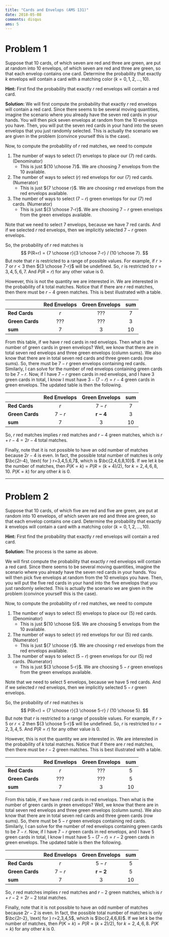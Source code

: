 ```yaml
---
title: "Cards and Envelops (AMS 131)"
date: 2018-05-08
comments: disqus
ams: 5
---
```


# Problem 1
Suppose that 10 cards, of which seven are red and three are green, are put at random
into 10 envelops, of which seven are red and three are green, so that each envelop contains
one card. Determine the probability that exactly $k$ envelops will contain a card with a matching
color ($k=0,1,2,...,10$).

**Hint:** First find the probability that exactly $r$ red envelops will contain a red card.

**Solution:** We will first compute the probability that exactly $r$ red envelops will
contain a red card. Since there seems to be several moving quantities, imagine the scenario 
where you already have the seven red cards in your hands. You will then pick seven envelops
at random from the 10 envelops you have. Then, you will put the seven red cards in your hand
into the seven envelops that you just randomly selected. This is actually the scenario we
are given in the problem (convince yourself this is the case).

Now, to compute the probability of $r$ red matches, we need to compute 

1. The number of ways to select (7) envelops to place our (7) red cards. (Denominator)
    - This is just ${10 \choose 7}$. We are choosing 7 envelops from the 10 available.
2. The number of ways to select ($r$) red envelops for our (7) red cards. (Numerator)
    - This is just ${7 \choose r}$. We are choosing $r$ red envelops from the red envelops available.
3. The number of ways to select ($7-r$) green envelops for our (7) red cards. (Numerator)
    - This is just ${3 \choose 7-r}$. We are choosing $7-r$ green envelops from the green envelops available.

Note that we need to select 7 envelops, because we have 7 red cards. And if we
selected $r$ red envelops, then we implicitly selected $7-r$ green envelops.

So, the probability of $r$ red matches is
$$
P(R=r) = {7 \choose r}{3 \choose 7-r} / {10 \choose 7}.
$$
But note that $r$ is restricted to a range of possible values. For example, if $r>7$ or $r<3$
then ${3 \choose 7-r}$ will be undefined. So, $r$ is restricted to $r=3,4,5,6,7$. And $P(R=r)$
for any other value is $0$.

However, this is not the quantity we are interested in. We are interested in the probability
of $k$ total matches. Notice that if there are $r$ red matches, then there must be $r-4$ green 
matches. This is best illustrated with a table.

|                 | Red Envelops  | Green Envelops | sum |
| -------------   |:-------------:|:--------------:|:---:|
| **Red Cards**   | $r$           | ???            | 7   |
| **Green Cards** | ???           | ???            | 3   |
| **sum**         | 7             | 3              | 10  |

From this table, if we have $r$ red cards in red envelops. Then what is the
number of green cards in green envelops? Well, we know that there are in total
seven red envelops and three green envelops (column sums). We also know that
there are in total seven red cards and three green cards (row sums). So, there
must be $7-r$ green envelops containing red cards. Similarly, I can solve for
the number of red envelops containing green cards to be $7-r$. Now, if I have
$7-r$ green cards in red envelops, and I have 3 green cards in total, I know I
must have $3 - (7-r) = r-4$ green cards in green envelops. The updated table
is then the following.

|                 | Red Envelops  | Green Envelops | sum |
| -------------   |:-------------:|:--------------:|:---:|
| **Red Cards**   | $r$           | $7-r$          | 7   |
| **Green Cards** | $7-r$         | $\mathbf{r-4}$ | 3   |
| **sum**         | 7             | 3              | 10  |

So, $r$ red matches implies $r$ red matches and $r-4$ green matches, which is 
$r + r-4 = 2r - 4$ total matches. 

Finally, note that it is not possible to have an odd number of matches because
$2r-4$ is even. In fact, the possible total number of matches is only
$\bc{2r-4}, \text{ for } r=3,4,5,6,7$, which is $\bc{2,4,6,8,10}$.  If we let
$k$ be the number of matches, then $P(K=k)=P(R=(k+4)/2)$, for $k=2,4,6,8,10$.
$P(K=k)$ for any other $k$ is 0.

---

# Problem 2
Suppose that 10 cards, of which five are red and five are green, are put at random
into 10 envelops, of which seven are red and three are green, so that each envelop contains
one card. Determine the probability that exactly $k$ envelops will contain a card with a matching
color ($k=0,1,2,...,10$).

**Hint:** First find the probability that exactly $r$ red envelops will contain a red card.

**Solution:** The process is the same as above.

We will first compute the probability that exactly $r$ red envelops will
contain a red card. Since there seems to be several moving quantities, imagine
the scenario where you already have the seven red cards in your hands. You will
then pick five envelops at random from the 10 envelops you have. Then, you
will put the five red cards in your hand into the five envelops that you just
randomly selected. This is actually the scenario we are given in the problem
(convince yourself this is the case).

Now, to compute the probability of $r$ red matches, we need to compute 

1. The number of ways to select (5) envelops to place our (5) red cards. (Denominator)
    - This is just ${10 \choose 5}$. We are choosing 5 envelops from the 10 available.
2. The number of ways to select ($r$) red envelops for our (5) red cards. (Numerator)
    - This is just ${7 \choose r}$. We are choosing $r$ red envelops from the red envelops available.
3. The number of ways to select ($5-r$) green envelops for our (5) red cards. (Numerator)
    - This is just ${3 \choose 5-r}$. We are choosing $5-r$ green envelops from
      the green envelops available.

Note that we need to select 5 envelops, because we have 5 red cards. And if we
selected $r$ red envelops, then we implicitly selected $5-r$ green envelops.

So, the probability of $r$ red matches is
$$
P(R=r) = {7 \choose r}{3 \choose 5-r} / {10 \choose 5}.
$$
But note that $r$ is restricted to a range of possible values. For example, if $r>5$ or $r<2$
then ${3 \choose 5-r}$ will be undefined. So, $r$ is restricted to $r=2,3,4,5$. And $P(R=r)$
for any other value is $0$.

However, this is not the quantity we are interested in. We are interested in the probability
of $k$ total matches. Notice that if there are $r$ red matches, then there must be $r-2$ green 
matches. This is best illustrated with a table.

|                 | Red Envelops  | Green Envelops | sum |
| -------------   |:-------------:|:--------------:|:---:|
| **Red Cards**   | $r$           | ???            | 5   |
| **Green Cards** | ???           | ???            | 5   |
| **sum**         | 7             | 3              | 10  |

From this table, if we have $r$ red cards in red envelops. Then what is the
number of green cards in green envelops? Well, we know that there are in total
seven red envelops and three green envelops (column sums). We also know that
there are in total seven red cards and three green cards (row sums). So, there
must be $5-r$ green envelops containing red cards. Similarly, I can solve for
the number of red envelops containing green cards to be $7-r$. Now, if I have
$7-r$ green cards in red envelops, and I have 5 green cards in total, I know I
must have $5 - (7-r) = r-2$ green cards in green envelops. The updated table
is then the following.

|                 | Red Envelops  | Green Envelops | sum |
| -------------   |:-------------:|:--------------:|:---:|
| **Red Cards**   | $r$           | $5-r$          | 5   |
| **Green Cards** | $7-r$         | $\mathbf{r-2}$ | 5   |
| **sum**         | 7             | 3              | 10  |

So, $r$ red matches implies $r$ red matches and $r-2$ green matches, which is 
$r + r-2 = 2r - 2$ total matches. 

Finally, note that it is not possible to have an odd number of matches because
$2r-2$ is even. In fact, the possible total number of matches is only
$\bc{2r-2}, \text{ for } r=2,3,4,5$, which is $\bc{2,4,6,8}$.  If we let
$k$ be the number of matches, then $P(K=k)=P(R=(k+2)/2)$, for $k=2,4,6,8$.
$P(K=k)$ for any other $k$ is 0.


